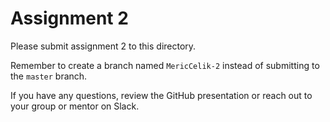 # Assignment 2

Please submit assignment 2 to this directory.

Remember to create a branch named `MericCelik-2` 
instead of submitting to the `master` branch.

If you have any questions, review the GitHub presentation or reach
out to your group or mentor on Slack.
